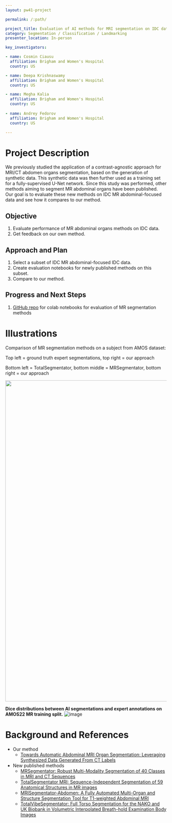 ```yaml
---
layout: pw41-project

permalink: /:path/

project_title: Evaluation of AI methods for MRI segmentation on IDC data
category: Segmentation / Classification / Landmarking
presenter_location: In-person

key_investigators:

- name: Cosmin Ciausu
  affiliation: Brigham and Women's Hospital
  country: US

- name: Deepa Krishnaswamy
  affiliation: Brigham and Women's Hospital
  country: US

- name: Megha Kalia
  affiliation: Brigham and Women's Hospital
  country: US
  
- name: Andrey Fedorov
  affiliation: Brigham and Women's Hospital
  country: US

---
```


# Project Description

<!-- Add a short paragraph describing the project. -->


We previously studied the application of a contrast-agnostic approach for MRI/CT abdomen organs segmentation, based on the generation of synthetic data. This synthetic data was then further used as a training set for a fully-supervised U-Net network.
Since this study was performed, other methods aiming to segment MR abdominal organs have been published. Our goal is to evaluate these new methods on IDC MR abdominal-focused data and see how it compares to our method.




## Objective

<!-- Describe here WHAT you would like to achieve (what you will have as end result). -->


1. Evaluate performance of MR abdominal organs methods on IDC data.
2. Get feedback on our own method.



## Approach and Plan

<!-- Describe here HOW you would like to achieve the objectives stated above. -->


1. Select a subset of IDC MR abdominal-focused IDC data.
2. Create evaluation notebooks for newly published methods on this subset.
3. Compare to our method.



## Progress and Next Steps

<!-- Update this section as you make progress, describing of what you have ACTUALLY DONE.
     If there are specific steps that you could not complete then you can describe them here, too. -->


1. [GitHub repo](https://github.com/deepakri201/mr_seg) for colab notebooks for evaluation of MR segmentation methods 




# Illustrations

<!-- Add pictures and links to videos that demonstrate what has been accomplished. -->

<!--![Comparison of MR segmentation methods on a subject from AMOS dataset](https://github.com/NA-MIC/ProjectWeek/assets/59979551/a65ae678-d7d7-4b29-9c26-26404a29f7de) -->

Comparison of MR segmentation methods on a subject from AMOS dataset: 

Top left = ground truth expert segmentations, top right = our approach 

Bottom left = TotalSegmentator, bottom middle = MRSegmentator, bottom right = our approach

<img src="https://github.com/NA-MIC/ProjectWeek/assets/59979551/a65ae678-d7d7-4b29-9c26-26404a29f7de" width="1000">

**Dice distributions between AI segmentations and expert annotations on AMOS22 MR training split.**
![image](https://github.com/NA-MIC/ProjectWeek/assets/72577931/9b2cc0dc-7a74-465c-b08e-e876e16db8e9)



# Background and References

<!-- If you developed any software, include link to the source code repository.
     If possible, also add links to sample data, and to any relevant publications. -->


- Our method 
  - [Towards Automatic Abdominal MRI Organ Segmentation: Leveraging Synthesized Data Generated From CT Labels](https://arxiv.org/abs/2403.15609)
- New published methods
  - [MRSegmentator: Robust Multi-Modality Segmentation of 40 Classes in MRI and CT Sequences](https://arxiv.org/pdf/2405.06463)
  - [TotalSegmentator MRI: Sequence-Independent Segmentation of 59 Anatomical Structures in MR images ](https://arxiv.org/abs/2405.19492)
  - [MRISegmentator-Abdomen: A Fully Automated Multi-Organ and Structure Segmentation Tool for T1-weighted Abdominal MRI](https://arxiv.org/abs/2405.05944)
  - [TotalVibeSegmentator: Full Torso Segmentation for the NAKO and UK Biobank in Volumetric Interpolated Breath-hold Examination Body Images](https://arxiv.org/abs/2406.00125)

